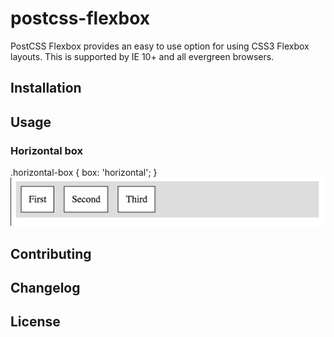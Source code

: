 # postcss-flexbox
PostCSS Flexbox provides an easy to use option for using CSS3 Flexbox layouts. This is supported by IE 10+ and all evergreen browsers.

## Installation

## Usage
### Horizontal box
   .horizontal-box {
      box: 'horizontal';
    }
![Alt text](./snapshots/snapshot1.png "Horizontal Box")



## Contributing
## Changelog
## License
